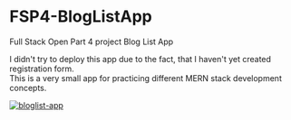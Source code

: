 # FSP4-BlogListApp
Full Stack Open Part 4 project Blog List App

I didn't try to deploy this app due to the fact, that I haven't yet created registration form. </br>
This is a very small app for practicing different MERN stack development concepts. </br>

<a href="https://ibb.co/QcbbLp1"><img src="https://i.ibb.co/fS11fqP/bloglist-app.png" alt="bloglist-app" border="0"></a>
